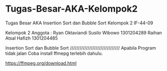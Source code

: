 # Tugas-Besar-AKA-Kelompok2
Tugas Besar AKA  Insertion Sort dan Bubble Sort Kelompok 2 IF-44-09

Kelompok 2
Anggota : Ryan Oktaviandi Susilo Wibowo   1301204289
          Raihan Atsal Hafizh             1301204485
    
Insertion Sort dan Bubble Sort
///////////////////////////////
Apabila Program tidak jalan Coba install ffmepg terlebih dahulu.

https://ffmpeg.org/download.html

